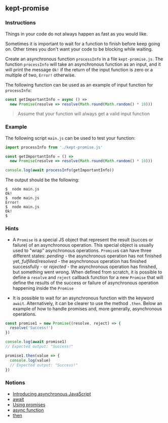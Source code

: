 ## kept-promise

### Instructions

Things in your code do not always happen as fast as you would like.

Sometimes it is important to wait for a function to finish before keep going on. Other times you don't want your code to be blocking while waiting.

Create an asynchronous function `processInfo` in a file `kept-promise.js`. The function `processInfo` will take an asynchronous function as an input, and it will print the message `Ok!` if the return of the input function is zero or a multiple of two, `Error!` otherwise.

The following function can be used as an example of input function for `processInfo`:

```js
const getImportantInfo = async () =>
  new Promise(resolve => resolve(Math.round(Math.random() * 10)))
```

> Assume that your function will always get a valid input function

### Example

The following script `main.js` can be used to test your function:

```js
import processInfo from './kept-promise.js'

const getImportantInfo = () =>
  new Promise(resolve => resolve(Math.round(Math.random() * 10)))

console.log(await processInfo(getImportantInfo))
```

The output should be the following:

```console
$  node main.js
Ok!
$  node main.js
Error!
$  node main.js
Ok!
$
```

### Hints

- A `Promise` is a special JS object that represent the result (succes or failure) of an asynchronous operation. This special object is usually used to "wrap" asynchronous operations.
  `Promise`s can have three different states: _pending_ - the asynchronous operation has not finished yet, _fulfilled_/_resolved_ - the asynchronous operation has finished successfully - or _rejected_ - the asynchronous operation has finished, but something went wrong. When defined from scratch, it is possible to define a `resolve` and `reject` callback function for a new `Promise` that will define the results of the success or failure of asynchronous operation happening inside the `Promise`

- It is possible to wait for an asynchronous function with the keyword `await`. Alternatively, it can be clearer to use the method `.then`. Below an example of how to handle promises and, more generally, asynchronous operations.

```js
const promise1 = new Promise((resolve, reject) => {
  resolve('Success!')
})

console.log(await promise1)
// Expected output: "Success!"

promise1.then(value => {
  console.log(value)
  // Expected output: "Success!"
})
```

### Notions

- [Introducing asynchronous JavaScript](https://developer.mozilla.org/en-US/docs/Learn/JavaScript/Asynchronous/Introducing)
- [await](https://developer.mozilla.org/en-US/docs/Web/JavaScript/Reference/Operators/await)
- [Using promises](https://developer.mozilla.org/en-US/docs/Web/JavaScript/Guide/Using_promises)
- [async function](https://developer.mozilla.org/en-US/docs/Web/JavaScript/Reference/Statements/async_function)
- [then](https://developer.mozilla.org/en-US/docs/Web/JavaScript/Reference/Global_Objects/Promise/then)
